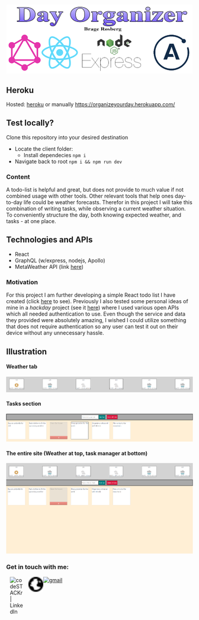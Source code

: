 ![DayOrganizer](illustrations/dayorganizer.png)
## Heroku
Hosted: [heroku](https://organizeyourday.herokuapp.com/) or manually https://organizeyourday.herokuapp.com/

## Test locally?
Clone this repository into your desired destination
* Locate the client folder: 
  * Install dependecies ```npm i```
* Navigate back to root ```npm i && npm run dev```

### Content
A todo-list is helpful and great, but does not provide to much value if not combined usage with other tools. Other relevant tools that help ones day-to-day life could be weather forecasts. Therefor in this project I will take this combination of writing tasks, while observing a current weather situation. To conveniently structure the day, both knowing expected weather, and tasks - at one place.

## Technologies and APIs
* React
* GraphQL (w/express, nodejs, Apollo)
* MetaWeather API (link [here](https://www.metaweather.com/api/))
 
### Motivation
For this project I am further developing a simple React todo list I have created (click [here](https://github.com/bragerosberg/ReactTodo) to see). Previously I also tested some personal ideas of mine in a *hackday* project (see it [here](https://github.com/bragerosberg/Hackday)) where I used various open APIs which all needed authentication to use. Even though the service and data they provided were absolutely amazing, I wished I could utilize something that does not require authentication so any user can test it out on their device without any unnecessary hassle. 

## Illustration 
#### Weather tab
![DayOrganizer](illustrations/weather.png)
#### Tasks section
![DayOrganizer](illustrations/tasks.png)
#### The entire site (Weather at top, task manager at bottom)
![DayOrganizer](illustrations/screenshotOfSite.png)

### Get in touch with me:
[<img align="left" style="margin-left: 10px;" alt="codeSTACKr | LinkedIn" width="40px" src="https://cdn.jsdelivr.net/npm/simple-icons@v3/icons/linkedin.svg" />][linkedin]
[<img align="left" style="margin-left: 10px;" alt="codeSTACKr.com" width="40px" src="https://raw.githubusercontent.com/iconic/open-iconic/master/svg/globe.svg" />][website]
<a href="mailto:bragecontact@gmail.com"><img width="40px" className="homepage__contact" alt="gmail" src="https://i.imgur.com/mo4E0Fb.png"/></a>

 [linkedin]: https://www.linkedin.com/in/brage-rosberg/
 [website]: https://www.bragerosberg.com


